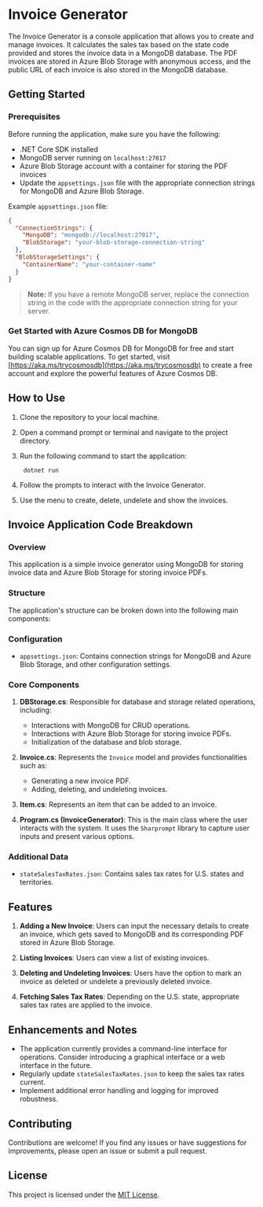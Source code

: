 # Invoice Generator

The Invoice Generator is a console application that allows you to create and manage invoices. It calculates the sales tax based on the state code provided and stores the invoice data in a MongoDB database. The PDF invoices are stored in Azure Blob Storage with anonymous access, and the public URL of each invoice is also stored in the MongoDB database.

## Getting Started

### Prerequisites

Before running the application, make sure you have the following:

- .NET Core SDK installed
- MongoDB server running on `localhost:27017`
- Azure Blob Storage account with a container for storing the PDF invoices
- Update the `appsettings.json` file with the appropriate connection strings for MongoDB and Azure Blob Storage.

Example `appsettings.json` file:

```json
{
  "ConnectionStrings": {
    "MongoDB": "mongodb://localhost:27017",
    "BlobStorage": "your-blob-storage-connection-string"
  },
  "BlobStorageSettings": {
    "ContainerName": "your-container-name"
  }
}

```

> **Note:** If you have a remote MongoDB server, replace the connection string in the code with the appropriate connection string for your server.
>
### Get Started with Azure Cosmos DB for MongoDB

You can sign up for Azure Cosmos DB for MongoDB for free and start building scalable applications. To get started, visit [https://aka.ms/trycosmosdb](https://aka.ms/trycosmosdb) to create a free account and explore the powerful features of Azure Cosmos DB.

## How to Use

1. Clone the repository to your local machine.
2. Open a command prompt or terminal and navigate to the project directory.
3. Run the following command to start the application:

   ```shell
    dotnet run
   ```

4. Follow the prompts to interact with the Invoice Generator.
5. Use the menu to create, delete, undelete and show the invoices.

## Invoice Application Code Breakdown

### Overview

This application is a simple invoice generator using MongoDB for storing invoice data and Azure Blob Storage for storing invoice PDFs.

### Structure

The application's structure can be broken down into the following main components:

### Configuration

- `appsettings.json`: Contains connection strings for MongoDB and Azure Blob Storage, and other configuration settings.

### Core Components

1. **DBStorage.cs**: Responsible for database and storage related operations, including:
    - Interactions with MongoDB for CRUD operations.
    - Interactions with Azure Blob Storage for storing invoice PDFs.
    - Initialization of the database and blob storage.

2. **Invoice.cs**: Represents the `Invoice` model and provides functionalities such as:
    - Generating a new invoice PDF.
    - Adding, deleting, and undeleting invoices.

3. **Item.cs**: Represents an item that can be added to an invoice.

4. **Program.cs (InvoiceGenerator)**: This is the main class where the user interacts with the system. It uses the `Sharprompt` library to capture user inputs and present various options.

### Additional Data

- `stateSalesTaxRates.json`: Contains sales tax rates for U.S. states and territories.

## Features

1. **Adding a New Invoice**: Users can input the necessary details to create an invoice, which gets saved to MongoDB and its corresponding PDF stored in Azure Blob Storage.

2. **Listing Invoices**: Users can view a list of existing invoices.

3. **Deleting and Undeleting Invoices**: Users have the option to mark an invoice as deleted or undelete a previously deleted invoice.

4. **Fetching Sales Tax Rates**: Depending on the U.S. state, appropriate sales tax rates are applied to the invoice.

## Enhancements and Notes

- The application currently provides a command-line interface for operations. Consider introducing a graphical interface or a web interface in the future.
- Regularly update `stateSalesTaxRates.json` to keep the sales tax rates current.
- Implement additional error handling and logging for improved robustness.

## Contributing

Contributions are welcome! If you find any issues or have suggestions for improvements, please open an issue or submit a pull request.

## License

This project is licensed under the [MIT License](LICENSE).

